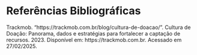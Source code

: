 # Referências Bibliográficas

<p>
Trackmob. “https://trackmob.com.br/blog/cultura-de-doacao/”.
Cultura de Doação: Panorama, dados e estratégias para fortalecer a captação de recursos. 2023. Disponível em: https://trackmob.com.br. Acessado em 27/02/2025.
</p>
